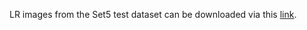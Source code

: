 LR images from the Set5 test dataset can be downloaded via this [link](https://drive.google.com/open?id=1mmT0YcvGB_qmlzHaTZxy1b7d04mRTcoz&usp=drive_copy).

